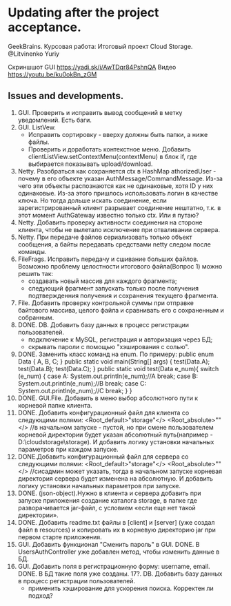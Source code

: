 # Updating after the project acceptance. 
GeekBrains. Курсовая работа: Итоговый проект Cloud Storage.
@Litvinenko Yuriy

Скриншшот GUI https://yadi.sk/i/AwTDqr84PshnQA
Видео https://youtu.be/ku0okBn_zGM

## Issues and developments.
1. GUI. Проверить и исправить вывод сообщений в метку уведомлений. Есть баги.
2. GUI. ListVew. 
	- Исправить сортировку - вверху должны быть папки, а ниже файлы. 
	- Проверить и доработать контекстное меню. 
	Добавить clientListView.setContextMenu(contextMenu) в блок if, где выбирается показывать upload/download.
3. Netty. Разобраться как сохраняется ctx в HashMap athorizedUser - почему в его объекте указан AuthMessage/CommandMessage. 
    Из-за чего эти объекты распознаются как не одинаковые, хотя ID у них одинаковые. 
    Из-за этого пришлось использовать логин в качестве ключа. 
    Но тогда дольше искать соединение, если зарегистрированный клиент разрывает соединение нештатно, 
    т.к. в этот момент AuthGateway известно только ctx. 
    Или я путаю?
4. Netty. Добавить проверку активности соединения на стороне клиента, чтобы не вылетало исключение при отваливании сервера.
5. Netty. При передаче файлов сериализовать только объект сообщения, а байты передавать средствами netty следом после команды.
6. FileFrags. Исправить передачу и сшивание больших файлов. Возможно проблему целостности итогового файла(Вопрос 1) можно решить так:
	- создавать новый массив для каждого фрагмента;
	- следующий фрагмент запускать только после получения подтвержденния получения и сохранения текущего фрагмента.
7. File. Добавить проверку контрольной суммы при отправке байтового массива, целого файла и сравнивать его с сохраненным и собранным.
8. DONE. DB. Добавить базу данных в процесс регистрации пользователей.
    - подключение к MySQL, регистрация и авторизация через БД;
	- скрывать пароли с помощью "хэширования с солью".
9. DONE. Заменить класс команд на enum. По примеру:
    public enum Data {
        A, B, C;
    }
    public static void main(String[] args) {
        test(Data.A);
        test(Data.B);
        test(Data.C);
    }
    public static void test(Data e_num){
        switch (e_num) {
            case A:
                System.out.println(e_num);//A
                break;
            case B:
                System.out.println(e_num);//B
                break;
            case C:
                System.out.println(e_num);//C
                break;
        }
    }
10. DONE. GUI.File. Добавить в меню выбор абсолютного пути к корневой папке клиента.
11. DONE. Добавить конфигурационный файл для клиента со следующими полями:
    <Root_default>"storage"</>
    <Root_absolute>""</> //в начальном запуске - пустой, но при смене пользователем 
    корневой директории будет указан абсолютный путь(например - D:\cloudstorage\storage\).
    И добавить логику установки начальных параметров при каждом запуске.
12. DONE.Добавить конфигурационный файл для сервера со следующими полями:
    <Root_default>"storage"</>
    <Root_absolute>""</> //сисадмин может указать, тогда в начальном запуске
    корневая директория сервера будет изменена на абсолютную.
    И добавить логику установки начальных параметров при запуске.
13. DONE. (json-object).Нужно в клиента и сервера добавить при запуске приложения создание каталога storage, в папке 
    где разворачивается jar-файл, с условием «если еще нет такой директории».
14. DONE. Добавить readme.txt файлы в [client] и [server] (уже создал файл в resources) 
    и копировать их в корневую директорию jar при первом старте приложения.
15. GUI. Добавить функционал "Сменить пароль" в GUI.
    DONE. В UsersAuthController уже добавлен метод, чтобы изменить данные в БД.
16. GUI. Добавить поля в регистрационную форму: username, email.
    DONE. В БД такие поля уже созданы.
17?. DB. Добавить базу данных в процесс регистрации пользователей.
	- применить хэширование для ускорения поиска. Корректен ли подход?
